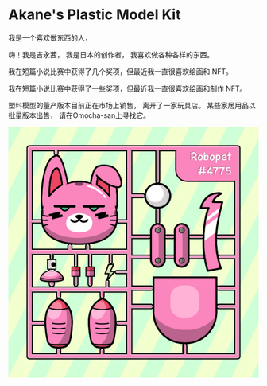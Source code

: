 # Akane's Plastic Model Kit

我是一个喜欢做东西的人，

嗨！我是吉永茜，
我是日本的创作者，
我喜欢做各种各样的东西。

我在短篇小说比赛中获得了几个奖项，但最近我一直很喜欢绘画和 NFT。

我在短篇小说比赛中获得了一些奖项，但最近我一直很喜欢绘画和制作 NFT。

塑料模型的量产版本目前正在市场上销售， 离开了一家玩具店。
某些家居用品以批量版本出售， 请在Omocha-san上寻找它。

![unnamed](unnamed.png)


